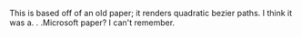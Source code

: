 This is based off of an old paper; it renders quadratic bezier paths.  I think it was a. . .Microsoft paper? I can't remember.
